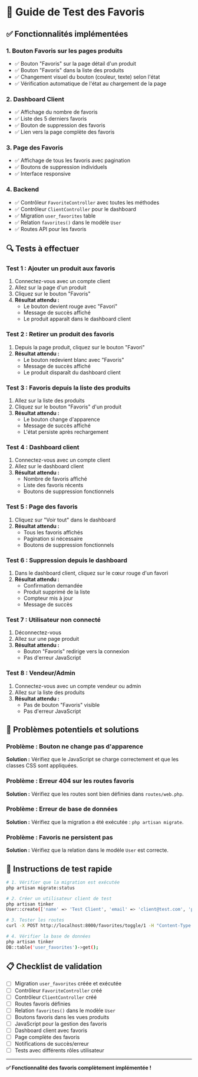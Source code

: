 # 🧪 Guide de Test des Favoris

## ✅ **Fonctionnalités implémentées**

### **1. Bouton Favoris sur les pages produits**
- ✅ Bouton "Favoris" sur la page détail d'un produit
- ✅ Bouton "Favoris" dans la liste des produits
- ✅ Changement visuel du bouton (couleur, texte) selon l'état
- ✅ Vérification automatique de l'état au chargement de la page

### **2. Dashboard Client**
- ✅ Affichage du nombre de favoris
- ✅ Liste des 5 derniers favoris
- ✅ Bouton de suppression des favoris
- ✅ Lien vers la page complète des favoris

### **3. Page des Favoris**
- ✅ Affichage de tous les favoris avec pagination
- ✅ Boutons de suppression individuels
- ✅ Interface responsive

### **4. Backend**
- ✅ Contrôleur `FavoriteController` avec toutes les méthodes
- ✅ Contrôleur `ClientController` pour le dashboard
- ✅ Migration `user_favorites` table
- ✅ Relation `favorites()` dans le modèle `User`
- ✅ Routes API pour les favoris

## 🔍 **Tests à effectuer**

### **Test 1 : Ajouter un produit aux favoris**
1. Connectez-vous avec un compte client
2. Allez sur la page d'un produit
3. Cliquez sur le bouton "Favoris"
4. **Résultat attendu :**
   - Le bouton devient rouge avec "Favori"
   - Message de succès affiché
   - Le produit apparaît dans le dashboard client

### **Test 2 : Retirer un produit des favoris**
1. Depuis la page produit, cliquez sur le bouton "Favori"
2. **Résultat attendu :**
   - Le bouton redevient blanc avec "Favoris"
   - Message de succès affiché
   - Le produit disparaît du dashboard client

### **Test 3 : Favoris depuis la liste des produits**
1. Allez sur la liste des produits
2. Cliquez sur le bouton "Favoris" d'un produit
3. **Résultat attendu :**
   - Le bouton change d'apparence
   - Message de succès affiché
   - L'état persiste après rechargement

### **Test 4 : Dashboard client**
1. Connectez-vous avec un compte client
2. Allez sur le dashboard client
3. **Résultat attendu :**
   - Nombre de favoris affiché
   - Liste des favoris récents
   - Boutons de suppression fonctionnels

### **Test 5 : Page des favoris**
1. Cliquez sur "Voir tout" dans le dashboard
2. **Résultat attendu :**
   - Tous les favoris affichés
   - Pagination si nécessaire
   - Boutons de suppression fonctionnels

### **Test 6 : Suppression depuis le dashboard**
1. Dans le dashboard client, cliquez sur le cœur rouge d'un favori
2. **Résultat attendu :**
   - Confirmation demandée
   - Produit supprimé de la liste
   - Compteur mis à jour
   - Message de succès

### **Test 7 : Utilisateur non connecté**
1. Déconnectez-vous
2. Allez sur une page produit
3. **Résultat attendu :**
   - Bouton "Favoris" redirige vers la connexion
   - Pas d'erreur JavaScript

### **Test 8 : Vendeur/Admin**
1. Connectez-vous avec un compte vendeur ou admin
2. Allez sur la liste des produits
3. **Résultat attendu :**
   - Pas de bouton "Favoris" visible
   - Pas d'erreur JavaScript

## 🐛 **Problèmes potentiels et solutions**

### **Problème : Bouton ne change pas d'apparence**
**Solution :** Vérifiez que le JavaScript se charge correctement et que les classes CSS sont appliquées.

### **Problème : Erreur 404 sur les routes favoris**
**Solution :** Vérifiez que les routes sont bien définies dans `routes/web.php`.

### **Problème : Erreur de base de données**
**Solution :** Vérifiez que la migration a été exécutée : `php artisan migrate`.

### **Problème : Favoris ne persistent pas**
**Solution :** Vérifiez que la relation dans le modèle `User` est correcte.

## 🚀 **Instructions de test rapide**

```bash
# 1. Vérifier que la migration est exécutée
php artisan migrate:status

# 2. Créer un utilisateur client de test
php artisan tinker
User::create(['name' => 'Test Client', 'email' => 'client@test.com', 'password' => bcrypt('password'), 'role' => 'client']);

# 3. Tester les routes
curl -X POST http://localhost:8000/favorites/toggle/1 -H "Content-Type: application/json" -H "X-CSRF-TOKEN: ..."

# 4. Vérifier la base de données
php artisan tinker
DB::table('user_favorites')->get();
```

## 📋 **Checklist de validation**

- [ ] Migration `user_favorites` créée et exécutée
- [ ] Contrôleur `FavoriteController` créé
- [ ] Contrôleur `ClientController` créé
- [ ] Routes favoris définies
- [ ] Relation `favorites()` dans le modèle `User`
- [ ] Boutons favoris dans les vues produits
- [ ] JavaScript pour la gestion des favoris
- [ ] Dashboard client avec favoris
- [ ] Page complète des favoris
- [ ] Notifications de succès/erreur
- [ ] Tests avec différents rôles utilisateur

---

**✅ Fonctionnalité des favoris complètement implémentée !**
